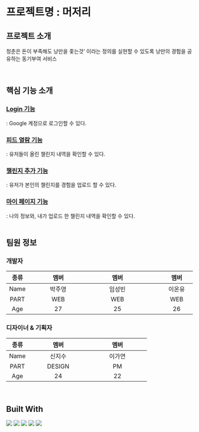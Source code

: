 # 프로젝트명 : 머저리 

## 프로젝트 소개

청춘은 돈이 부족해도 낭만을 좇는것’ 이라는 정의를 실현할 수 있도록 낭만의 경험을 공유하는 동기부여 서비스

<br>

## 핵심 기능 소개

### <a href = "">Login 기능</a>

: Google 계정으로 로그인할 수 있다. 

### <a href = "">피드 열람 기능</a>

: 유저들이 올린 챌린지 내역을 확인할 수 있다.

### <a href = "">챌린지 추가 기능</a>

: 유저가 본인의 챌린지를 경험을 업로드 할 수 있다. 

### <a href = "">마이 페이지 기능</a>

: 나의 정보와, 내가 업로드 한 챌린지 내역을 확인할 수 있다.
<br>
<br>

## 팀원 정보

### 개발자

| 종류 | <div style="width:15vw">멤버</div> | <div style="width:15vw">멤버</div> | <div style="width:15vw">멤버</div> | <div style="width:15vw">멤버</div> | <div style="width:15vw">멤버</div> |
| :--: | :--------------------------------: | :--------------------------------: | :--------------------------------: | :--------------------------------: | :-------------------------------
| Name |               박주영                 |               임성빈                 |               이온유                |               김도현               |                전소명
| PART |                WEB                 |                WEB                 |                WEB                 |               SERVER               |               SERVER            
| Age  |                 27                 |                 25                 |                 26                 |                 26                 |                24               

### 디자이너 & 기획자

| 종류 | <div style="width:15vw">멤버</div> | <div style="width:15vw">멤버</div> | 
| :--: | :--------------------------------: | :--------------------------------: | 
| Name |               신지수               |               이가연               |  
| PART |               DESIGN               |               PM               |
| Age  |                 24                 |                 22                 |                

<br>

## Built With

![](https://img.shields.io/badge/React-20232A?style=for-the-badge&logo=react&logoColor=61DAFB)
![](https://img.shields.io/badge/Markdown-000000?style=for-the-badge&logo=markdown&logoColor=white)
![](https://img.shields.io/badge/JavaScript-F7DF1E?style=for-the-badge&logo=javascript&logoColor=black)
![](https://img.shields.io/badge/HTML5-E34F26?style=for-the-badge&logo=html5&logoColor=white)
![](https://img.shields.io/badge/CSS3-1572B6?style=for-the-badge&logo=css3&logoColor=white)
